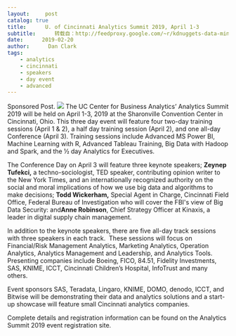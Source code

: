 ```yaml
---
layout:     post
catalog: true
title:      U. of Cincinnati Analytics Summit 2019, April 1-3
subtitle:      转载自：http://feedproxy.google.com/~r/kdnuggets-data-mining-analytics/~3/xQLPMeckuyU/uc-analytics-summit-2019-april.html
date:      2019-02-20
author:      Dan Clark
tags:
    - analytics
    - cincinnati
    - speakers
    - day event
    - advanced
---
```


Sponsored Post. ![](http://feedproxy.google.com/images/uc-analytics-summit-2019-623.jpg)
The UC Center for Business Analytics’ Analytics Summit 2019 will be held on April 1-3, 2019 at the Sharonville Convention Center in Cincinnati, Ohio. This three day event will feature four two-day training sessions (April 1 & 2), a half day training session (April 2), and one all-day Conference (April 3). Training sessions include Advanced MS Power BI, Machine Learning with R, Advanced Tableau Training, Big Data with Hadoop and Spark, and the ½ day Analytics for Executives.

The Conference Day on April 3 will feature three keynote speakers; **Zeynep Tufekci,** a techno-sociologist, TED speaker, contributing opinion writer to the New York Times, and an internationally recognized authority on the social and moral implications of how we use big data and algorithms to make decisions; **Todd Wickerham,** Special Agent in Charge, Cincinnati Field Office, Federal Bureau of Investigation who will cover the FBI's view of Big Data Security: and**Anne Robinson**, Chief Strategy Officer at Kinaxis, a leader in digital supply chain management.

In addition to the keynote speakers, there are five all-day track sessions with three speakers in each track.  These sessions will focus on Financial/Risk Management Analytics, Marketing Analytics, Operation Analytics, Analytics Management and Leadership, and Analytics Tools.  Presenting companies include Boeing, FICO, 84.51, Fidelity Investments, SAS, KNIME, ICCT, Cincinnati Children’s Hospital, InfoTrust and many others.

Event sponsors SAS, Teradata, Lingaro, KNIME, DOMO, denodo, ICCT, and Bitwise will be demonstrating their data and analytics solutions and a start-up showcase will feature small Cincinnati analytics companies.

Complete details and registration information can be found on the Analytics Summit 2019 event registration site.
